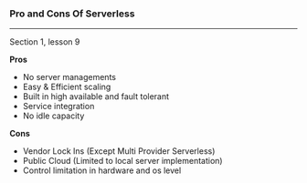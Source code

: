 ### Pro and Cons Of Serverless

---

Section 1, lesson 9

**Pros**

- No server managements
- Easy & Efficient scaling
- Built in high available and fault tolerant
- Service integration
- No idle capacity

**Cons**

- Vendor Lock Ins (Except Multi Provider Serverless)
- Public Cloud (Limited to local server implementation)
- Control limitation in hardware and os level
